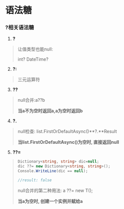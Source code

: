 # 语法糖

### ?相关语法糖

1. **?**

>让值类型也能null: 
>
>int?  DateTime?

2. **?:**

> 三元运算符

3. **??**

> null合并:a??b
>
> **当a不为空时返回a,a为空时返回b**

4. **?.**

> null检查:  list.FirstOrDefaultAsync()**?.**Result
>
> **当list.FirstOrDefaultAsync()为空时, 直接返回null**

5. **??=**

> ```c#
> Dictionary<string, string> dic=null;
> dic ??= new Dictionary<string, string>();
> Console.WriteLine(dic == null);
> 
> //result: false
> ```
>
> null合并的第二种用法: a ??= new T();
>
> **当a为空时, 创建一个实例并赋给a**

